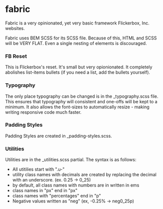 # fabric
Fabric is a very opinionated, yet very basic framework Flickerbox, Inc. websites.

Fabric uses BEM SCSS for its SCSS file. Because of this, HTML and SCSS will be VERY FLAT. Even a single nesting of elements is discouraged.

### FB Reset ###
This is Flickerbox's reset. It's small but very opionionated. It completely abolishes list-items bullets (if you need a list, add the bullets yourself).

### Typography ###
The only place typography can be changed is in the _typography.scss file. This ensures that typography will consistent and one-offs will be kept to a minimum. It also allows the font-sizes to automatically resize - making writing responsive code much faster.

### Padding Styles ###
Padding Styles are created in _padding-styles.scss.

### Utilities ###
Utilities are in the _utilities.scss partial. The syntax is as follows:
* All utitilies start with ".u-"
* utility class names with decimals are created by replacing the decimal with an underscore. (ex. 0.25 -> 0_25)
* by default, all class names with numbers are in written in ems
* class names in "px" end in "px"
* class names with "percentages" end in "p"
* Negative values written as "neg" (ex, -0.25% -> neg0_25p)